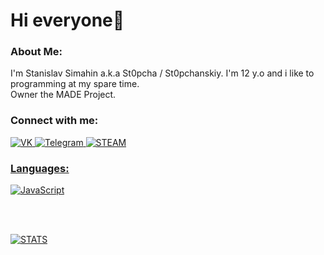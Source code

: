 <!-- [<img align="left" alt="codeSTACKr | Instagram" width="2000px" src="https://gspics.org/images/2020/12/17/0k0Ua8.png" />][discord] -->

# Hi everyone👋

### About Me:
I'm Stanislav Simahin a.k.a St0pcha / St0pchanskiy. I'm 12 y.o and i like to programming at my spare time.<br>Owner the MADE Project.

### Connect with me:

<a href="https://vk.com/st0pcha" rel="follow"><img src="https://camo.githubusercontent.com/4df3079ac933a33dd2da2d471b2626ce81bd92ce9b97a4c459e72497ad3b83a8/68747470733a2f2f696d672e736869656c64732e696f2f62616467652f2d564b2d3039303930393f7374796c653d666f722d7468652d6261646765266c6f676f3d566b266c6f676f436f6c6f723d344637444233" alt="VK" data-canonical-src="https://img.shields.io/badge/-VK-090909?style=for-the-badge&amp;logo=Vk&amp;logoColor=4F7DB3" style="max-width:100%;"> <a href="https://t.me/st0pcha" rel="follow"><img src="https://camo.githubusercontent.com/ef7d2872e5a114cea8da567c3333a6b59a46cdb9da71338fbf43bc308dc82994/68747470733a2f2f696d672e736869656c64732e696f2f62616467652f2d54656c656772616d2d3039303930393f7374796c653d666f722d7468652d6261646765266c6f676f3d74656c656772616d266c6f676f436f6c6f723d323741304439" alt="Telegram" data-canonical-src="https://img.shields.io/badge/-Telegram-090909?style=for-the-badge&amp;logo=telegram&amp;logoColor=27A0D9" style="max-width:100%;"> <a href="https://steamcommunity.com/id/st0p_04ka" rel="follow"><img
src="https://camo.githubusercontent.com/4265175248d85a2aee4730226e4cb9fcea51eb02140a8d675f77aa7d8d78d052/68747470733a2f2f696d672e736869656c64732e696f2f62616467652f2d535445414d2d3039303930393f7374796c653d666f722d7468652d6261646765266c6f676f3d737465616d266c6f676f436f6c6f723d326435653931" alt="STEAM" data-canonical-src="https://img.shields.io/badge/-STEAM-090909?style=for-the-badge&amp;logo=steam&amp;logoColor=2d5e91" style="max-width:100%;">

### Languages:

<a href="https://github.com/St0pcha" rel="follow"><img src="https://camo.githubusercontent.com/01a47d16f46c9a251acf847c5c746bb9af8e11111e96e18c3e47ca8d6b506770/68747470733a2f2f696d672e736869656c64732e696f2f62616467652f2d4a6176615363726970742d3039303930393f7374796c653d666f722d7468652d6261646765266c6f676f3d4a617661536372697074266c6f676f436f6c6f723d453944353444" alt="JavaScript" data-canonical-src="https://img.shields.io/badge/-JavaScript-090909?style=for-the-badge&amp;logo=JavaScript&amp;logoColor=E9D54D" style="max-width:100%;">

<br />
<br />

![STATS](https://github-readme-stats.vercel.app/api?username=thelifeworm&show_icons=true&theme=dark)

<br />
<br />

